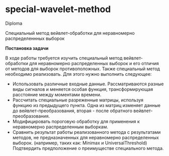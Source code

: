 # special-wavelet-method
Diploma

Специальный метод вейвлет-обработки для неравномерно распределеннных выборок

**Постановка задачи**

В ходе работы требуется изучить специальный метод вейвлет-обработки для неравномерно распределенных выборок и его отличия от методов для выборок противоположных. Также специальный метод необходимо реализовать. Для этого нужно выполнить следующее:

- Использовать различные входные данные. Рассматриваются разные виды сигналов и меняется особая функция, трансформирующая расстояние между моментами времени.
- Рассчитать специальные разреженные матрицы, используя функцию из предыдущего пункта. Одна из матриц изменяет данные до вейвлет-преобразования, вторая - после обратного вейвлет-преобразования.
- Модифицировать пороговую обработку для применения к неравномерно распределенным выборкам.
- Сравнить результат работы реализованного метода с результатами методов, не предназначенных для неравномерно распределенных выборок. (например, таких как: Minimax и UniversalThreshold) Подтвердить предположение о преимуществе специального метода.

